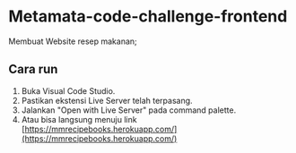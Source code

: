 # Metamata-code-challenge-frontend

Membuat Website resep makanan;

## Cara run

1. Buka Visual Code Studio.
2. Pastikan ekstensi Live Server telah terpasang.
3. Jalankan "Open with Live Server" pada command palette.
4. Atau bisa langsung menuju link [https://mmrecipebooks.herokuapp.com/](https://mmrecipebooks.herokuapp.com/)
